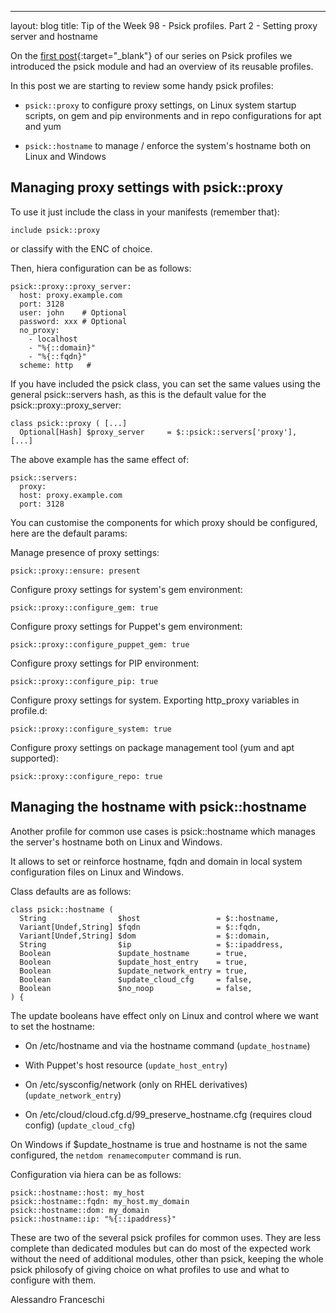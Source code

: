 ---
layout: blog
title: Tip of the Week 98 - Psick profiles. Part 2 - Setting proxy server and hostname

On the [first post](){:target="_blank"} of our series on Psick profiles we introduced the psick module and had an overview of its reusable profiles.

In this post we are starting to review some handy psick profiles:

- `psick::proxy` to configure proxy settings, on Linux system startup scripts, on gem and pip environments and in repo configurations for apt and yum

- `psick::hostname` to manage / enforce the system's hostname both on Linux and Windows


## Managing proxy settings with psick::proxy

To use it just include the class in your manifests (remember that):

    include psick::proxy

or classify with the ENC of choice.

Then, hiera configuration can be as follows:

    psick::proxy::proxy_server:
      host: proxy.example.com
      port: 3128
      user: john    # Optional
      password: xxx # Optional
      no_proxy:
        - localhost
        - "%{::domain}"
        - "%{::fqdn}"
      scheme: http   # 

If you have included the psick class, you can set the same values using the general psick::servers hash, as this is the default value for the psick::proxy::proxy_server:

    class psick::proxy ( [...]
      Optional[Hash] $proxy_server     = $::psick::servers['proxy'],
    [...]

The above example has the same effect of:

    psick::servers:
      proxy:
      host: proxy.example.com
      port: 3128

You can customise the components for which proxy should be configured, here are the default params:

Manage presence of proxy settings:

    psick::proxy::ensure: present

Configure proxy settings for system's gem environment:

    psick::proxy::configure_gem: true

Configure proxy settings for Puppet's gem environment:

    psick::proxy::configure_puppet_gem: true

Configure proxy settings for PIP environment:

    psick::proxy::configure_pip: true

Configure proxy settings for system. Exporting http_proxy variables in profile.d:

    psick::proxy::configure_system: true

Configure proxy settings on package management tool (yum and apt supported):

    psick::proxy::configure_repo: true


## Managing the hostname with psick::hostname

Another profile for common use cases is psick::hostname which manages the server's hostname both on Linux and Windows.

It allows to set or reinforce hostname, fqdn and domain in local system configuration files on Linux and Windows.

Class defaults are as follows:

    class psick::hostname (
      String                $host                 = $::hostname,
      Variant[Undef,String] $fqdn                 = $::fqdn,
      Variant[Undef,String] $dom                  = $::domain,
      String                $ip                   = $::ipaddress,
      Boolean               $update_hostname      = true,
      Boolean               $update_host_entry    = true,
      Boolean               $update_network_entry = true,
      Boolean               $update_cloud_cfg     = false,
      Boolean               $no_noop              = false,
    ) {

The update booleans have effect only on Linux and control where we want to set the hostname:

- On /etc/hostname and via the hostname command (`update_hostname`)

- With Puppet's host resource (`update_host_entry`)

- On /etc/sysconfig/network (only on RHEL derivatives) (`update_network_entry`)

- On /etc/cloud/cloud.cfg.d/99_preserve_hostname.cfg (requires cloud config) (`update_cloud_cfg`)

On Windows if $update_hostname is true and hostname is not the same configured, the `netdom renamecomputer` command is run.

Configuration via hiera can be as follows:

    psick::hostname::host: my_host
    psick::hostname::fqdn: my_host.my_domain
    psick::hostname::dom: my_domain
    psick::hostname::ip: "%{::ipaddress}"


These are two of the several psick profiles for common uses. They are less complete than dedicated modules but can do most of the expected work without the need of additional modules, other than psick, keeping the whole psick philosofy of giving choice on what profiles to use and what to configure with them.


Alessandro Franceschi
